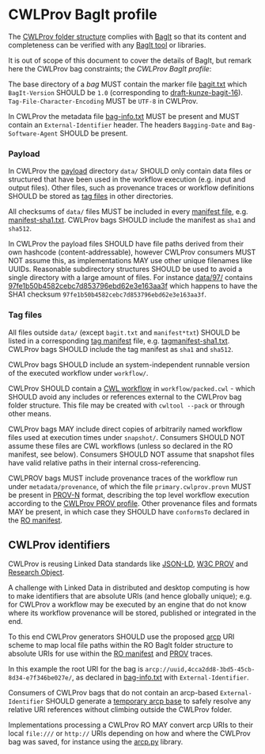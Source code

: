
# CWLProv BagIt profile

The [CWLProv folder structure](./) complies with [BagIt](https://tools.ietf.org/html/draft-kunze-bagit-16) 
so that its content and completeness can be verified with any
[BagIt tool](https://en.wikipedia.org/wiki/BagIt#Tools) or libraries.

It is out of scope of this document to cover the details of BagIt, but remark here the CWLProv bag constraints; the _CWLProv BagIt profile_:

The base directory of a _bag_ MUST contain the marker file [bagit.txt](examples/revsort-run-1/bagit.txt) which `BagIt-Version` SHOULD be `1.0` (corresponding to [draft-kunze-bagit-16](https://tools.ietf.org/html/draft-kunze-bagit-16#section-2.1.1)). `Tag-File-Character-Encoding` MUST be `UTF-8` in CWLProv.

In CWLProv the metadata file [bag-info.txt](examples/revsort-run-1/bag-info.txt) MUST be present and MUST contain an `External-Identifier` header. The headers `Bagging-Date` and `Bag-Software-Agent` SHOULD be present.


### Payload

In CWLProv the [payload](https://tools.ietf.org/html/draft-kunze-bagit-16#section-2.1.2) directory `data/` SHOULD only contain data files or structured that have been used in the workflow execution (e.g. input and output files). Other files, such as provenance traces or workflow definitions SHOULD be stored as [tag files](https://tools.ietf.org/html/draft-kunze-bagit-16#section-2.2.4) in other directories.

All checksums of `data/` files MUST be included in every [manifest file](https://tools.ietf.org/html/draft-kunze-bagit-16#section-2.1.3), e.g. 
[manifest-sha1.txt](examples/revsort-run-1/manifest-sha1.txt). CWLProv bags SHOULD include the manifest as `sha1` and `sha512`.

In CWLProv the payload files SHOULD have file paths derived from their own hashcode (content-addressable), however CWLProv consumers MUST NOT assume this, as implementations MAY use other unique filenames like UUIDs. Reasonable subdirectory structures SHOULD be used to avoid a single directory with a large amount of files. For instance [data/97/](https://github.com/common-workflow-language/cwlprov/tree/master/examples/revsort-run-1/data/97) contains [97fe1b50b4582cebc7d853796ebd62e3e163aa3f](examples/revsort-run-1/data/97/97fe1b50b4582cebc7d853796ebd62e3e163aa3f) which happens to have the SHA1 checksum `97fe1b50b4582cebc7d853796ebd62e3e163aa3f`.


### Tag files

All files outside `data/` (except `bagit.txt` and `manifest*txt`) SHOULD be listed in a corresponding [tag manifest](https://tools.ietf.org/html/draft-kunze-bagit-16#section-2.2.1) file, e.g. [tagmanifest-sha1.txt](examples/revsort-run-1/tagmanifest-sha1.txt). CWLProv bags SHOULD include the tag manifest as `sha1` and `sha512`.

CWLProv bags SHOULD include an system-independent runnable version of the executed workflow under `workflow/`.

CWLProv SHOULD contain a [CWL workflow](https://www.commonwl.org/v1.0/Workflow.html) in `workflow/packed.cwl` - which SHOULD avoid any includes or references external to the CWLProv bag folder structure. This file may be created with `cwltool --pack` or through other means. 
 
CWLProv bags MAY include direct copies of arbitrarily named workflow files used at execution times under `snapshot/`. Consumers SHOULD NOT assume these files are CWL workflows (unless so declared in the RO manifest, see below). Consumers SHOULD NOT assume that snapshot files have valid relative paths in their internal cross-referencing.

CWLPROV bags MUST include provenance traces of the workflow run under `metadata/provenance`, of which the file `primary.cwlprov.provn` MUST be present in [PROV-N](http://www.w3.org/TR/2013/REC-prov-n-20130430/) format, describing the top level workflow execution according to the [CWLProv PROV profile](prov.md). Other provenance files and formats MAY be present, in which case they SHOULD have `conformsTo` declared in the [RO manifest](ro.md).


## CWLProv identifiers

CWLProv is reusing Linked Data standards like [JSON-LD](https://json-ld.org/), [W3C PROV](https://www.w3.org/TR/prov-primer/) and [Research Object](http://www.researchobject.org/specifications/).

A challenge with Linked Data in distributed and desktop computing is how to make identifiers that are absolute URIs (and hence globally unique); e.g. for CWLProv a workflow may be executed by an engine that do not know where its workflow provenance will be stored, published or integrated in the end. 

To this end CWLProv generators SHOULD use the proposed [arcp](https://tools.ietf.org/id/draft-soilandreyes-arcp-03.html) URI scheme to map local file paths within the RO BagIt folder structure to absolute URIs for use within the [RO manifest](ro.md) and [PROV](prov.md) traces.

In this example the root URI for the bag is `arcp://uuid,4cca2dd8-3bd5-45cb-8d34-e7f346be027e/`, as declared in [bag-info.txt](examples/revsort-run-1/bag-info.txt#L5) with `External-Identifier`. 

Consumers of CWLProv bags that do not contain an arcp-based `External-Identifier` SHOULD generate a [temporary arcp base](https://tools.ietf.org/id/draft-soilandreyes-arcp-03.html#rfc.appendix.A.1) to safely resolve any relative URI references without climbing outside the CWLProv folder.

Implementations processing a CWLProv RO MAY convert arcp URIs to their local `file:///` or `http://` URIs depending on how and where the CWLProv bag was saved, for instance using the [arcp.py](http://arcp.readthedocs.io/) library.